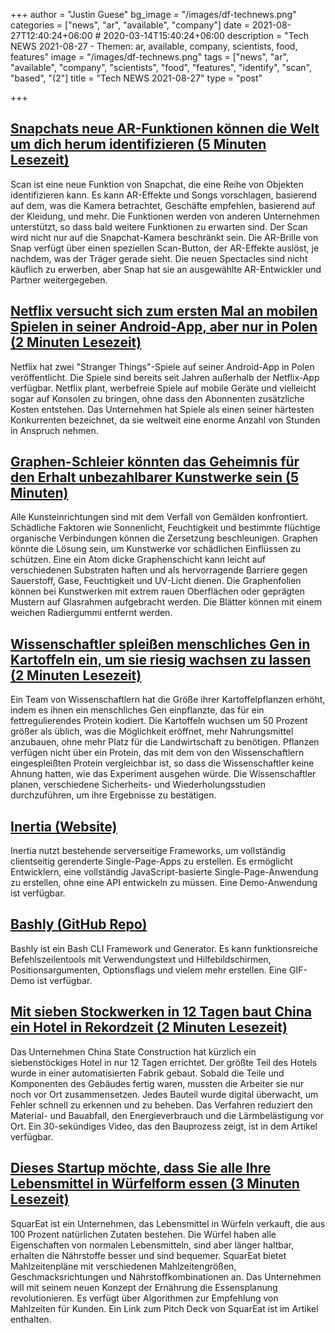 +++
author = "Justin Guese"
bg_image = "/images/df-technews.png"
categories = ["news", "ar", "available", "company"]
date = 2021-08-27T12:40:24+06:00 # 2020-03-14T15:40:24+06:00
description = "Tech NEWS 2021-08-27 - Themen: ar, available, company, scientists, food, features"
image = "/images/df-technews.png"
tags = ["news", "ar", "available", "company", "scientists", "food", "features", "identify", "scan", "based", "(2"]
title = "Tech NEWS 2021-08-27"
type = "post"

+++

## [Snapchats neue AR-Funktionen können die Welt um dich herum identifizieren (5 Minuten Lesezeit)](https://www.theverge.com/2021/8/26/22642017/snapchat-scan-feature-ar-camera-visual-search)

 Scan ist eine neue Funktion von Snapchat, die eine Reihe von Objekten identifizieren kann. Es kann AR-Effekte und Songs vorschlagen, basierend auf dem, was die Kamera betrachtet, Geschäfte empfehlen, basierend auf der Kleidung, und mehr. Die Funktionen werden von anderen Unternehmen unterstützt, so dass bald weitere Funktionen zu erwarten sind. Der Scan wird nicht nur auf die Snapchat-Kamera beschränkt sein. Die AR-Brille von Snap verfügt über einen speziellen Scan-Button, der AR-Effekte auslöst, je nachdem, was der Träger gerade sieht. Die neuen Spectacles sind nicht käuflich zu erwerben, aber Snap hat sie an ausgewählte AR-Entwickler und Partner weitergegeben.

## [Netflix versucht sich zum ersten Mal an mobilen Spielen in seiner Android-App, aber nur in Polen (2 Minuten Lesezeit)](https://www.cnet.com/tech/services-and-software/netflix-takes-first-stab-at-mobile-gaming-in-its-android-app-but-only-in-poland/)

 Netflix hat zwei "Stranger Things"-Spiele auf seiner Android-App in Polen veröffentlicht. Die Spiele sind bereits seit Jahren außerhalb der Netflix-App verfügbar. Netflix plant, werbefreie Spiele auf mobile Geräte und vielleicht sogar auf Konsolen zu bringen, ohne dass den Abonnenten zusätzliche Kosten entstehen. Das Unternehmen hat Spiele als einen seiner härtesten Konkurrenten bezeichnet, da sie weltweit eine enorme Anzahl von Stunden in Anspruch nehmen.

## [Graphen-Schleier könnten das Geheimnis für den Erhalt unbezahlbarer Kunstwerke sein (5 Minuten)](https://arstechnica.com/science/2021/08/graphene-veils-may-hold-the-secret-to-conserving-priceless-works-of-art/)

 Alle Kunsteinrichtungen sind mit dem Verfall von Gemälden konfrontiert. Schädliche Faktoren wie Sonnenlicht, Feuchtigkeit und bestimmte flüchtige organische Verbindungen können die Zersetzung beschleunigen. Graphen könnte die Lösung sein, um Kunstwerke vor schädlichen Einflüssen zu schützen. Eine ein Atom dicke Graphenschicht kann leicht auf verschiedenen Substraten haften und als hervorragende Barriere gegen Sauerstoff, Gase, Feuchtigkeit und UV-Licht dienen. Die Graphenfolien können bei Kunstwerken mit extrem rauen Oberflächen oder geprägten Mustern auf Glasrahmen aufgebracht werden. Die Blätter können mit einem weichen Radiergummi entfernt werden.

## [Wissenschaftler spleißen menschliches Gen in Kartoffeln ein, um sie riesig wachsen zu lassen (2 Minuten Lesezeit)](https://futurism.com/the-byte/splice-human-gene-potatoes)

 Ein Team von Wissenschaftlern hat die Größe ihrer Kartoffelpflanzen erhöht, indem es ihnen ein menschliches Gen einpflanzte, das für ein fettregulierendes Protein kodiert. Die Kartoffeln wuchsen um 50 Prozent größer als üblich, was die Möglichkeit eröffnet, mehr Nahrungsmittel anzubauen, ohne mehr Platz für die Landwirtschaft zu benötigen. Pflanzen verfügen nicht über ein Protein, das mit dem von den Wissenschaftlern eingespleißten Protein vergleichbar ist, so dass die Wissenschaftler keine Ahnung hatten, wie das Experiment ausgehen würde. Die Wissenschaftler planen, verschiedene Sicherheits- und Wiederholungsstudien durchzuführen, um ihre Ergebnisse zu bestätigen.

## [Inertia (Website)](https://inertiajs.com/)

 Inertia nutzt bestehende serverseitige Frameworks, um vollständig clientseitig gerenderte Single-Page-Apps zu erstellen. Es ermöglicht Entwicklern, eine vollständig JavaScript-basierte Single-Page-Anwendung zu erstellen, ohne eine API entwickeln zu müssen. Eine Demo-Anwendung ist verfügbar.

## [Bashly (GitHub Repo)](https://github.com/DannyBen/bashly)

 Bashly ist ein Bash CLI Framework und Generator. Es kann funktionsreiche Befehlszeilentools mit Verwendungstext und Hilfebildschirmen, Positionsargumenten, Optionsflags und vielem mehr erstellen. Eine GIF-Demo ist verfügbar.

## [Mit sieben Stockwerken in 12 Tagen baut China ein Hotel in Rekordzeit (2 Minuten Lesezeit)](https://interestingengineering.com/with-seven-floors-in-12-days-china-builds-hotel-in-record-time)

 Das Unternehmen China State Construction hat kürzlich ein siebenstöckiges Hotel in nur 12 Tagen errichtet. Der größte Teil des Hotels wurde in einer automatisierten Fabrik gebaut. Sobald die Teile und Komponenten des Gebäudes fertig waren, mussten die Arbeiter sie nur noch vor Ort zusammensetzen. Jedes Bauteil wurde digital überwacht, um Fehler schnell zu erkennen und zu beheben. Das Verfahren reduziert den Material- und Bauabfall, den Energieverbrauch und die Lärmbelästigung vor Ort. Ein 30-sekündiges Video, das den Bauprozess zeigt, ist in dem Artikel verfügbar.

## [Dieses Startup möchte, dass Sie alle Ihre Lebensmittel in Würfelform essen (3 Minuten Lesezeit)](https://www.vice.com/en/article/pkb4gy/this-startup-wants-you-to-eat-all-your-food-in-cube-form)

 SquarEat ist ein Unternehmen, das Lebensmittel in Würfeln verkauft, die aus 100 Prozent natürlichen Zutaten bestehen. Die Würfel haben alle Eigenschaften von normalen Lebensmitteln, sind aber länger haltbar, erhalten die Nährstoffe besser und sind bequemer. SquarEat bietet Mahlzeitenpläne mit verschiedenen Mahlzeitengrößen, Geschmacksrichtungen und Nährstoffkombinationen an. Das Unternehmen will mit seinem neuen Konzept der Ernährung die Essensplanung revolutionieren. Es verfügt über Algorithmen zur Empfehlung von Mahlzeiten für Kunden. Ein Link zum Pitch Deck von SquarEat ist im Artikel enthalten.

